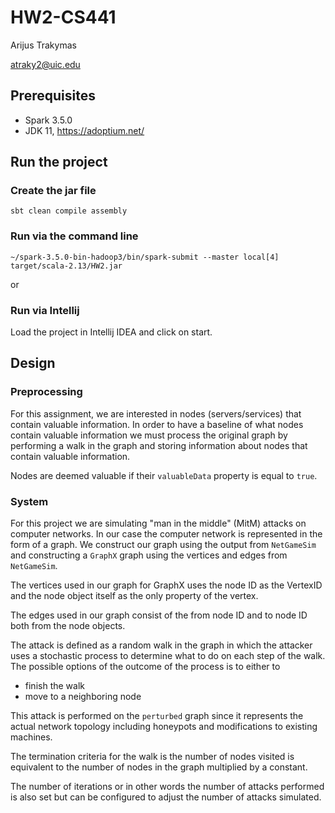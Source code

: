# HW2-CS441
Arijus Trakymas

atraky2@uic.edu

## Prerequisites

- Spark 3.5.0
- JDK 11, https://adoptium.net/

## Run the project
### Create the jar file
```shell
sbt clean compile assembly
```

### Run via the command line 
```shell
~/spark-3.5.0-bin-hadoop3/bin/spark-submit --master local[4] target/scala-2.13/HW2.jar 
```

or

### Run via Intellij
Load the project in Intellij IDEA and click on start.

## Design
### Preprocessing
For this assignment, we are interested in nodes (servers/services)
that contain valuable information. In order to have a baseline of
what nodes contain valuable information we must process the original
graph by performing a walk in the graph and storing information
about nodes that contain valuable information.

Nodes are deemed valuable if their `valuableData` property is equal to `true`.

### System
For this project we are simulating "man in the middle" (MitM) attacks on computer
networks. In our case the computer network is represented in the form of a graph.
We construct our graph using the output from `NetGameSim` and constructing a `GraphX`
graph using the vertices and edges from `NetGameSim`.

The vertices used in our graph for GraphX uses the node ID as the VertexID and the
node object itself as the only property of the vertex.

The edges used in our graph consist of the from node ID and to node ID both from
the node objects.

The attack is defined as a random walk in the graph in which the attacker uses a
stochastic process to determine what to do on each step of the walk. The possible
options of the outcome of the process is to either to 
- finish the walk
- move to a neighboring node

This attack is performed on the `perturbed` graph since it represents the actual
network topology including honeypots and modifications to existing machines.

The termination criteria for the walk is the number of nodes visited is equivalent
to the number of nodes in the graph multiplied by a constant.

The number of iterations or in other words the number of attacks performed is also
set but can be configured to adjust the number of attacks simulated.
